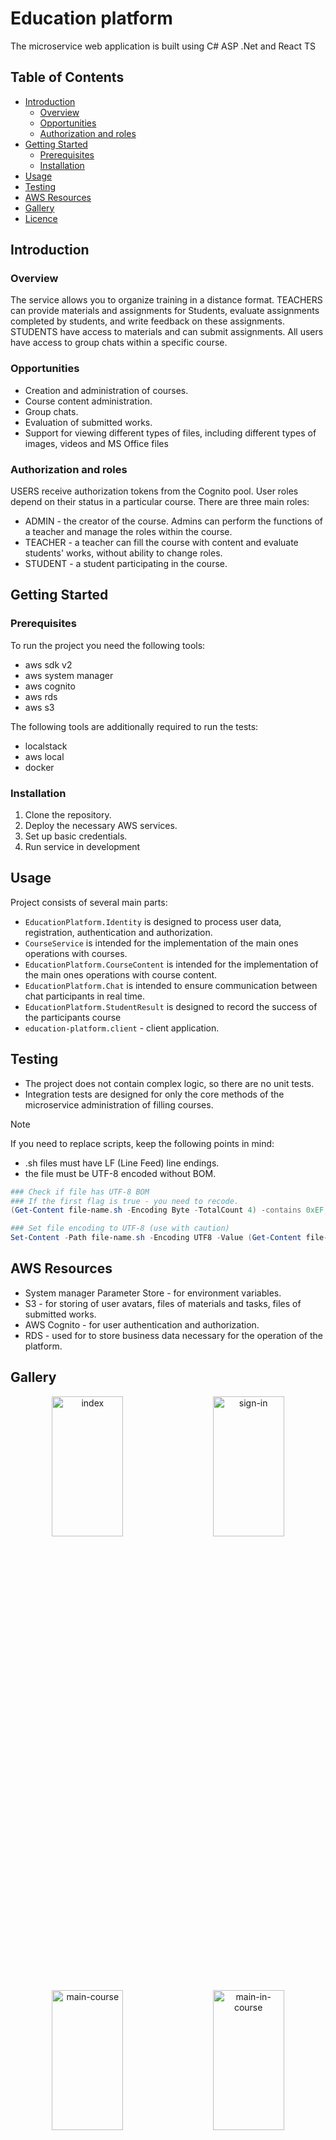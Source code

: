# Education platform

The microservice web application is built using C# ASP .Net and React TS

## Table of Contents
- [Introduction](#introduction)
    - [Overview](#overview)
    - [Opportunities](#opportunities)
    - [Authorization and roles](#authorization-and-roles)
- [Getting Started](#getting-started)
    - [Prerequisites](#prerequisites)
    - [Installation](#installation)
- [Usage](#usage)
- [Testing](#testing)
- [AWS Resources](#aws-resources)
- [Gallery](#gallery)
- [Licence](#licence)

## Introduction

### Overview

The service allows you to organize training in a distance format. TEACHERS can provide materials and assignments for Students, evaluate assignments completed by students, and write feedback on these assignments. STUDENTS have access to materials and can submit assignments. All users have access to group chats within a specific course.

### Opportunities

- Creation and administration of courses.
- Course content administration.
- Group chats.
- Evaluation of submitted works.
- Support for viewing different types of files, including different types of images, videos and MS Office files

### Authorization and roles

USERS receive authorization tokens from the Cognito pool. User roles depend on their status in a particular course. There are three main roles:
- ADMIN - the creator of the course. Admins can perform the functions of a teacher and manage the roles within the course.
- TEACHER - a teacher can fill the course with content and evaluate students' works, without ability to change roles. 
- STUDENT - a student participating in the course.

## Getting Started

### Prerequisites

To run the project you need the following tools:
- aws sdk v2
- aws system manager
- aws cognito
- aws rds
- aws s3

The following tools are additionally required to run the tests:
- localstack
- aws local
- docker

### Installation

1. Clone the repository.
2. Deploy the necessary AWS services.
3. Set up basic credentials.
4. Run service in development

## Usage

Project consists of several main parts:
- `EducationPlatform.Identity` is designed to process user data, 
registration, authentication and authorization.
- `CourseService` is intended for the implementation of the main ones operations with courses.
- `EducationPlatform.CourseContent` is intended for the implementation of the main ones operations with course content.
- `EducationPlatform.Chat` is intended to ensure communication between chat participants in real time.
- `EducationPlatform.StudentResult` is designed to record the success of the participants course
- `education-platform.client` - client application.

## Testing

- The project does not contain complex logic, so there are no unit tests.
- Integration tests are designed for only the core methods of the microservice administration of filling courses.

>[!NOTE]
>If you need to replace scripts, keep the following points in mind:
>- .sh files must have LF (Line Feed) line endings.
>- the file must be UTF-8 encoded without BOM.

```powershell
### Check if file has UTF-8 BOM
### If the first flag is true - you need to recode.
(Get-Content file-name.sh -Encoding Byte -TotalCount 4) -contains 0xEF, 0xBB, 0xBF

### Set file encoding to UTF-8 (use with caution)
Set-Content -Path file-name.sh -Encoding UTF8 -Value (Get-Content file-name.sh)
```

## AWS Resources

- System manager Parameter Store - for environment variables.
- S3 - for storing of user avatars, files of materials and tasks, files of submitted works.
- AWS Cognito - for user authentication and authorization.
- RDS - used for to store business data necessary for the operation of the platform.

## Gallery

<div align=center>   
    
   <img alt="index" src="https://github.com/Veselun3007/Education_Platform/assets/70714177/c429b2bc-54a7-429f-9de2-f6d5cf9edfea" 
      height=24% width="47.5%"></img> <span><img width=2% /></span>
   <img alt="sign-in" src="https://github.com/Veselun3007/Education_Platform/assets/70714177/89100e23-f3aa-4180-9211-f8a0eefb442f" 
      height=24% width="47.5%"></img>

   <img alt="main-course" src="https://github.com/Veselun3007/Education_Platform/assets/70714177/11430263-4499-4b2a-84d1-f0bbed543d5c" 
      height=24% width="47.5%"></img> <span><img width=2% /></span>
   <img alt="main-in-course" src="https://github.com/Veselun3007/Education_Platform/assets/70714177/fbb65e37-1300-4af4-aeab-69b1775a821d" 
      height=24% width="47.5%"></img>

   <img alt="form" src="https://github.com/Veselun3007/Education_Platform/assets/70714177/cad22622-18d3-4cf9-83dc-7b3ea45a5f48" 
      height=24% width="47.5%"></img> <span><img width=2% /></span>
   <img alt="chat" src="https://github.com/Veselun3007/Education_Platform/assets/70714177/356057e9-cbab-4115-98df-a23d4cdaa1c9" 
      height=24% width="47.5%"></img>

</div>

## Licence

GitHub Changelog Generator is released under the [MIT License](https://opensource.org/license/MIT).
